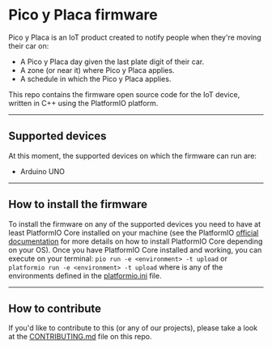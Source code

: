 # Pico y Placa firmware

Pico y Placa is an IoT product created to notify people when they're moving their car on:
- A Pico y Placa day given the last plate digit of their car.
- A zone (or near it) where Pico y Placa applies.
- A schedule in which the Pico y Placa applies.

This repo contains the firmware open source code for the IoT device, written in C++ using the PlatformIO platform.

---

## Supported devices

At this moment, the supported devices on which the firmware can run are:
- Arduino UNO

---

## How to install the firmware

To install the firmware on any of the supported devices you need to have at least PlatformIO Core installed on your machine (see the PlatformIO [official documentation](http://docs.platformio.org/en/latest/installation.html#system-requirements) for more details on how to install PlatformIO Core depending on your OS).
Once you have PlatformIO Core installed and working, you can execute on your terminal:
`pio run -e <environment> -t upload` or `platformio run -e <environment> -t upload`
where _<environment>_ is any of the environments defined in the [platformio.ini](https://github.com/Andes-OpenHardware/pico-y-placa-firmware/blob/master/platformio.ini) file.

---

## How to contribute

If you'd like to contribute to this (or any of our projects), please take a look at the [CONTRIBUTING.md](https://github.com/Andes-OpenHardware/pico-y-placa-firmware/blob/master/CONTRIBUTING.md) file on this repo.
